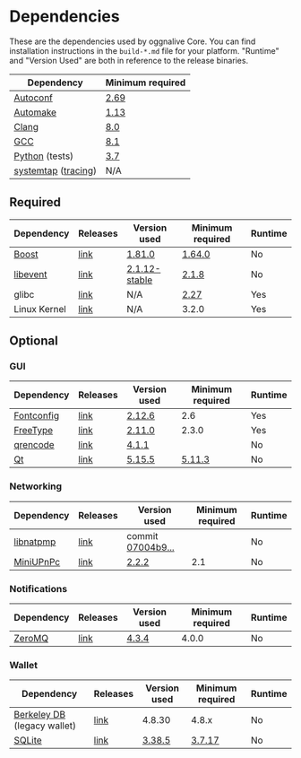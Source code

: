 # Dependencies

These are the dependencies used by oggnalive Core.
You can find installation instructions in the `build-*.md` file for your platform.
"Runtime" and "Version Used" are both in reference to the release binaries.

| Dependency | Minimum required |
| --- | --- |
| [Autoconf](https://www.gnu.org/software/autoconf/) | [2.69](https://github.com/oggnalive/oggnalive/pull/17769) |
| [Automake](https://www.gnu.org/software/automake/) | [1.13](https://github.com/oggnalive/oggnalive/pull/18290) |
| [Clang](https://clang.llvm.org) | [8.0](https://github.com/oggnalive/oggnalive/pull/24164) |
| [GCC](https://gcc.gnu.org) | [8.1](https://github.com/oggnalive/oggnalive/pull/23060) |
| [Python](https://www.python.org) (tests) | [3.7](https://github.com/oggnalive/oggnalive/pull/26226) |
| [systemtap](https://sourceware.org/systemtap/) ([tracing](tracing.md))| N/A |

## Required

| Dependency | Releases | Version used | Minimum required | Runtime |
| --- | --- | --- | --- | --- |
| [Boost](../depends/packages/boost.mk) | [link](https://www.boost.org/users/download/) | [1.81.0](https://github.com/oggnalive/oggnalive/pull/26557) | [1.64.0](https://github.com/oggnalive/oggnalive/pull/22320) | No |
| [libevent](../depends/packages/libevent.mk) | [link](https://github.com/libevent/libevent/releases) | [2.1.12-stable](https://github.com/oggnalive/oggnalive/pull/21991) | [2.1.8](https://github.com/oggnalive/oggnalive/pull/24681) | No |
| glibc | [link](https://www.gnu.org/software/libc/) | N/A | [2.27](https://github.com/oggnalive/oggnalive/pull/27029) | Yes |
| Linux Kernel | [link](https://www.kernel.org/) | N/A | 3.2.0 | Yes |

## Optional

### GUI
| Dependency | Releases | Version used | Minimum required | Runtime |
| --- | --- | --- | --- | --- |
| [Fontconfig](../depends/packages/fontconfig.mk) | [link](https://www.freedesktop.org/wiki/Software/fontconfig/) | [2.12.6](https://github.com/oggnalive/oggnalive/pull/23495) | 2.6 | Yes |
| [FreeType](../depends/packages/freetype.mk) | [link](https://freetype.org) | [2.11.0](https://github.com/oggnalive/oggnalive/commit/01544dd78ccc0b0474571da854e27adef97137fb) | 2.3.0 | Yes |
| [qrencode](../depends/packages/qrencode.mk) | [link](https://fukuchi.org/works/qrencode/) | [4.1.1](https://github.com/oggnalive/oggnalive/pull/27312) | | No |
| [Qt](../depends/packages/qt.mk) | [link](https://download.qt.io/official_releases/qt/) | [5.15.5](https://github.com/oggnalive/oggnalive/pull/25719) | [5.11.3](https://github.com/oggnalive/oggnalive/pull/24132) | No |

### Networking
| Dependency | Releases | Version used | Minimum required | Runtime |
| --- | --- | --- | --- | --- |
| [libnatpmp](../depends/packages/libnatpmp.mk) | [link](https://github.com/miniupnp/libnatpmp/) | commit [07004b9...](https://github.com/oggnalive/oggnalive/pull/25917) | | No |
| [MiniUPnPc](../depends/packages/miniupnpc.mk) | [link](https://miniupnp.tuxfamily.org/) | [2.2.2](https://github.com/oggnalive/oggnalive/pull/20421) | 2.1 | No |

### Notifications
| Dependency | Releases | Version used | Minimum required | Runtime |
| --- | --- | --- | --- | --- |
| [ZeroMQ](../depends/packages/zeromq.mk) | [link](https://github.com/zeromq/libzmq/releases) | [4.3.4](https://github.com/oggnalive/oggnalive/pull/23956) | 4.0.0 | No |

### Wallet
| Dependency | Releases | Version used | Minimum required | Runtime |
| --- | --- | --- | --- | --- |
| [Berkeley DB](../depends/packages/bdb.mk) (legacy wallet) | [link](https://www.oracle.com/technetwork/database/database-technologies/berkeleydb/downloads/index.html) | 4.8.30 | 4.8.x | No |
| [SQLite](../depends/packages/sqlite.mk) | [link](https://sqlite.org) | [3.38.5](https://github.com/oggnalive/oggnalive/pull/25378) | [3.7.17](https://github.com/oggnalive/oggnalive/pull/19077) | No |

